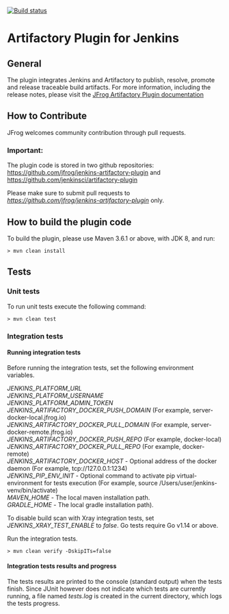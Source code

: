 [![Build status](https://ci.appveyor.com/api/projects/status/01cimn54er7nna82?svg=true)](https://ci.appveyor.com/project/jfrog-ecosystem/jenkins-artifactory-plugin)

# Artifactory Plugin for Jenkins

## General
The plugin integrates Jenkins and Artifactory to publish, resolve, promote and release traceable build artifacts.
For more information, including the release notes, please visit the [JFrog Artifactory Plugin documentation](https://www.jfrog.com/confluence/display/RTF/Jenkins+Artifactory+Plug-in)

## How to Contribute
JFrog welcomes community contribution through pull requests.

### Important:
The plugin code is stored in two github repositories:
https://github.com/jfrog/jenkins-artifactory-plugin and
https://github.com/jenkinsci/artifactory-plugin

Please make sure to submit pull requests to *https://github.com/jfrog/jenkins-artifactory-plugin* only.

## How to build the plugin code
To build the plugin, please use Maven 3.6.1 or above, with JDK 8, and run:
```console
> mvn clean install
```

## Tests
### Unit tests
To run unit tests execute the following command:
```
> mvn clean test
```

### Integration tests
#### Running integration tests
Before running the integration tests, set the following environment variables.

*JENKINS_PLATFORM_URL*<br>
*JENKINS_PLATFORM_USERNAME*<br>
*JENKINS_PLATFORM_ADMIN_TOKEN*<br>
*JENKINS_ARTIFACTORY_DOCKER_PUSH_DOMAIN* (For example, server-docker-local.jfrog.io)<br>
*JENKINS_ARTIFACTORY_DOCKER_PULL_DOMAIN* (For example, server-docker-remote.jfrog.io)<br>
*JENKINS_ARTIFACTORY_DOCKER_PUSH_REPO* (For example, docker-local)<br>
*JENKINS_ARTIFACTORY_DOCKER_PULL_REPO* (For example, docker-remote)<br>
*JENKINS_ARTIFACTORY_DOCKER_HOST* - Optional address of the docker daemon (For example, tcp://127.0.0.1:1234)<br>
*JENKINS_PIP_ENV_INIT* - Optional command to activate pip virtual-environment for tests execution (For example, source /Users/user/jenkins-venv/bin/activate)<br>
*MAVEN_HOME* - The local maven installation path.<br>
*GRADLE_HOME* - The local gradle installation path).<br>

To disable build scan with Xray integration tests, set *JENKINS_XRAY_TEST_ENABLE* to *false*.
Go tests require Go v1.14 or above.

Run the integration tests.
```
> mvn clean verify -DskipITs=false
```
#### Integration tests results and progress
The tests results are printed to the console (standard output) when the tests finish.
Since JUnit however does not indicate which tests are currently running, a file named *tests.log* is created in the current directory, which logs the tests progress.